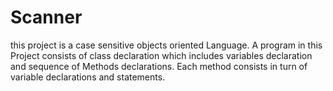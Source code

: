 # Scanner
this project is a case sensitive objects oriented Language. A program in this 
Project consists of class declaration which includes variables declaration 
and sequence of Methods declarations. Each method consists in turn of 
variable declarations and statements.

